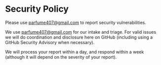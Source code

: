 # Security Policy

Please use parfume407@gmail.com to report security vulnerabilities.

We use parfume407@gmail.com for our intake and triage. For valid issues we will do coordination and disclosure here on
GitHub (including using a GitHub Security Advisory when necessary).

We will process your report within a day, and respond within a week (although it will depend on the severity of your report).
